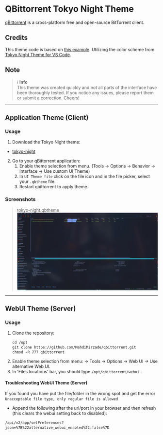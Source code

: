 # QBittorrent Tokyo Night Theme
[qBittorrent](https://qbittorrent.org/) is a cross-platform free and open-source BitTorrent client.

## Credits

This theme code is based on [this example](https://github.com/MahdiMirzadeh/qbittorrent).
Utilizing the color scheme from [Tokyo Night Theme for VS Code](https://github.com/tokyo-night/tokyo-night-vscode-theme).

## Note

> ℹ️ **Info**  
> This theme was created quickly and not all parts of the interface have been thoroughly tested. If you notice any issues, please report them or submit a correction. Cheers!

---

## Application Theme (Client)

### Usage
1. Download the Tokyo Night theme:
- [tokyo-night](./tokyo-night.qbtheme)

2. Go to your qBittorrent application:
   1. Enable theme selection from menu. (Tools -> Options -> Behavior -> Interface -> Use custom UI Theme)
   2. In `UI Theme file` click on the file icon and in the file picker, select your `.qbtheme` file. 
   3. Restart qbittorrent to apply theme.

### Screenshots
> tokyo-night.qbtheme
![qbittorrent tokyo night theme](screenshots/client.tokyo-night.png)

---

## WebUI Theme (Server)

### Usage

1. Clone the repository:
    ```
    cd /opt
    git clone https://github.com/MahdiMirzade/qbittorrent.git
    chmod -R 777 qbittorrent
    ```
2. Enable theme selection from menu: → Tools → Options → Web UI → Use alternative Web UI.
3. In 'Files locations' bar, you should type `/opt/qbittorrent/webui` .

#### Troubleshooting WebUI Theme (Server)
If you found you have put the file/folder in the wrong spot and get the error `Unacceptable file type, only regular file is allowed`
* Append the following after the url/port in your browser and then refresh (this clears the webui setting back to disabled):
```
/api/v2/app/setPreferences?json=%7B%22alternative_webui_enabled%22:false%7D
```